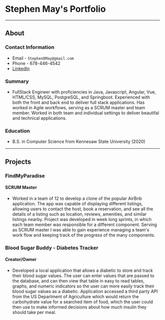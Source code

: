 # Stephen May's Portfolio

___

## About
### Contact Information
* Email - `StephenDMay@gmail.com`
* Phone - 678-446-4542
* [LinkedIn](https://www.linkedin.com/in/stephendmay/)

### Summary
* FullStack Engineer with proficiencies in Java, Javascript, Angular, Vue, HTML/CSS, MySQL, PostgreSQL, and Springboot. Experienced with both the front and back end to deliver full stack applications. Has worked in Agile workflows, serving as a SCRUM master and team member. Worked in both team and individual settings to deliver beautifal and technical applications.

### Education
* B.S. in Computer Science from Kennesaw State University (2020)

___

## Projects


### FindMyParadise
#### SCRUM Master
* Worked in a team of 12 to develop a clone of the popular AirBnb application. The app was capable of displaying different listings, allowing users to contact the host, book a reservation, and see all the details of a listing such as location, reviews, amenities, and similar listings nearby. Project was developed in week long sprints, in which each team member was responsible for a different component. Serving as SCRUM master I was able to gain experience managing a team's work flow and keeping track of the progress of the many components. 

### Blood Sugar Buddy - Diabetes Tracker
#### Creator/Owner
* Developed a local application that allows a diabetic to store and track their blood sugar values. The user can enter values that are passed to the database, and can then view that table in easy to read tables, graphs, and numeric indicators so the user can more easily track their blood sugar values as a diabetic. Application accessed a third party API from the US Department of Agriculture which would return the carbohydrate value for a searched item of food, which the user could then use to make informed decisions about how much insulin they should take per meal.
